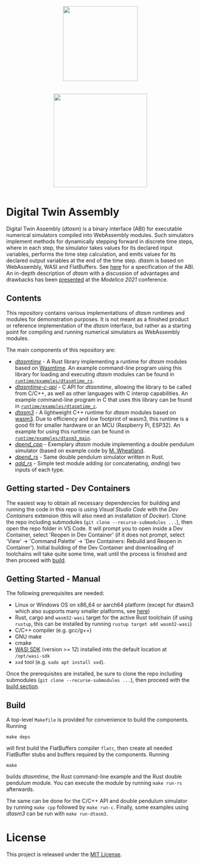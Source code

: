 <p align="center">
<img style="width: 200px; padding: 10px;" src="docs/images/dtasm_logo.png">
</p> 
<p align="center">
<img style="width: 250px; padding: 10px;" src="docs/images/dtasm.svg">
</p>

# Digital Twin Assembly

Digital Twin Assembly (_dtasm_) is a binary interface (ABI) for executable numerical simulators compiled into WebAssembly modules. Such simulators implement methods for dynamically stepping forward in discrete time steps, where in each step, the simulator takes values for its declared input variables, performs the time step calculation, and emits values for its declared output variables at the end of the time step. 
_dtasm_ is based on WebAssembly, WASI and FlatBuffers. See [here](docs/README.md) for a specification of the ABI. An in-depth description of _dtasm_ with a discussion of advantages and drawbacks has been [presented](https://2021.international.conference.modelica.org/proceedings/papers/Modelica2021session6A_paper3.pdf) at the _Modelica 2021_ conference. 

## Contents
This repository contains various implementations of _dtasm_ runtimes and modules for demonstration purposes. It is not meant as a finished product or reference implementation of the _dtasm_ interface, but rather as a starting point for compiling and running numerical simulators as WebAssembly modules.

The main components of this repository are: 
- [_dtasmtime_](runtime/dtasmtime) - A Rust library implementing a runtime for _dtasm_ modules based on [Wasmtime](http://wasmtime.dev). An example command-line program using this library for loading and executing _dtasm_ modules can be found in [`runtime/examples/dtasmtime_rs`](runtime/examples/dtasmtime_rs). 
- [_dtasmtime-c-api_](runtime/dtasmtime-c-api) - C API for _dtasmtime_, allowing the library to be called from C/C++, as well as other languages with C interop capabilities. An example command-line program in C that uses this library can be found in [`runtime/examples/dtasmtime_c`](runtime/examples/dtasmtime_c). 
- [_dtasm3_](runtime/dtasm3) - A lightweight C++ runtime for _dtasm_ modules based on [wasm3](https://github.com/wasm3/wasm3). Due to efficiency and low footprint of wasm3, this runtime is a good fit for smaller hardware or an MCU (Raspberry Pi, ESP32). An example for using this runtime can be found in [`runtime/examples/dtasm3_main`](runtime/examples/dtasm3_main).
- [_dpend_cpp_](module/dpend_cpp) - Exemplary _dtasm_ module implementing a double pendulum simulator (based on example code by [M. Wheatland](http://www.physics.usyd.edu.au/~wheat/dpend_html/). 
- [_dpend_rs_](module/dpend_rs) - Same double pendulum simulator written in Rust. 
- [_add_rs_](module/add_rs) - Simple test module adding (or concatenating, *and*ing) two inputs of each type. 

## Getting started - Dev Containers
The easiest way to obtain all necessary dependencies for building and running the code in this repo is using _Visual Studio Code_ with the _Dev Containers_ extension (this will also need an installation of _Docker_). Clone the repo including submodules (`git clone --recurse-submodules ...`), then open the repo folder in VS Code. It will prompt you to open inside a Dev Container, select 'Reopen in Dev Container' (if it does not prompt, select 'View' -> 'Command Palette' -> 'Dev Containers: Rebuild and Reopen in Container'). Initial building of the Dev Container and downloading of toolchains will take quite some time, wait until the process is finished and then proceed with [build](#build). 

## Getting Started - Manual
The following prerequisites are needed:
- Linux or Windows OS on x86_64 or aarch64 platform (except for dtasm3 which also supports many smaller platforms, see [here](https://github.com/wasm3/wasm3/blob/main/docs/Hardware.md))
- Rust, cargo and `wasm32-wasi` target for the active Rust toolchain (if using `rustup`, this can be installed by running `rustup target add wasm32-wasi`)
- C/C++ compiler (e.g. gcc/g++)
- GNU make
- cmake
- [WASI SDK](https://github.com/WebAssembly/wasi-sdk/releases) (version >= 12) installed into the default location at `/opt/wasi-sdk`
- `xxd` tool (e.g. `sudo apt install xxd`).

Once the prerequisites are installed, be sure to clone the repo including submodules (`git clone --recurse-submodules ...`), then proceed with the [build section](#build). 

## Build 
A top-level `Makefile` is provided for convenience to build the components. Running
```
make deps
```
will first build the FlatBuffers compiler `flatc`, then create all needed FlatBuffer stubs and buffers required by the components. Running 
```
make
```
builds _dtasmtime_, the Rust command-line example and the Rust double pendulum module. You can execute the module by running `make run-rs` afterwards. 

The same can be done for the C/C++ API and double pendulum simulator by running `make cpp` followed by `make run-c`. Finally, some examples using _dtasm3_ can be run with `make run-dtasm3`. 

# License
This project is released under the [MIT License](LICENSE).
